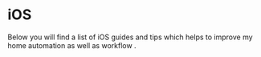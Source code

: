 # iOS

Below you will find a list of iOS guides and tips which helps to improve my home automation as well as workflow . 

